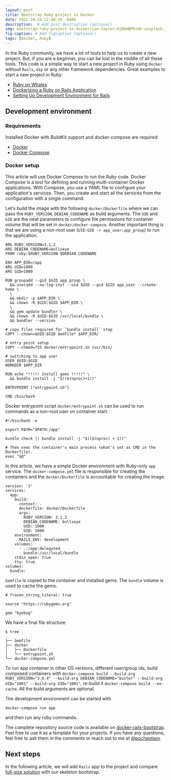 ```yaml
---
layout: post
title: Bootstrap Ruby project in Docker
date: 2022-10-24 22:49:20 -0400
description:  # Add post description (optional)
img: bootstrap-ruby-project-in-docker/ian-taylor-HjBOmBPbi9k-unsplash.jpg # Add image post (optional)
fig-caption: # Add figcaption (optional)
tags: [Docker, Ruby]
---
```

In the Ruby community, we have a lot of tools to help us to create a new project. But, if you are a beginner, you can be lost in the middle of all these tools. This code is a simple way to start a new project in Ruby using `Docker` without `Rails`, `dip` or any other framework dependencies.
Great examples to start a new project in Ruby:
 - [Ruby on Whales](https://evilmartians.com/chronicles/ruby-on-whales-docker-for-ruby-rails-development)
 - [Dockerizing a Ruby on Rails Application](https://semaphoreci.com/community/tutorials/dockerizing-a-ruby-on-rails-application)
 - [Setting Up Development Environment for Rails](https://www.akshaykhot.com/setting-up-development-environment-for-rails/)

## Development environment

### Requirements
Installed Docker with BuildKit support and docker-compose are required:
 - [Docker](https://docs.docker.com/install/)
 - [Docker Compose](https://docs.docker.com/compose/install/)

### Docker setup
This article will use Docker Compose to run the Ruby code. Docker Compose is a tool for defining and running multi-container Docker applications. With Compose, you use a YAML file to configure your application's services. Then, you create and start all the services from the configuration with a single command.

Let's build the image with the following `docker/Dockerfile` where we can pass the `RUBY_VERSION`, `DEBIAN_CODENAME` as build arguments. The `UID` and `GID` are the neat parameters to configure file permissions for container volume that will be set in `docker/docker-compose`. Another important thing is that we are using a non-root user (`UID:GID -> app_user:app_group`) to run the application.

```
ARG RUBY_VERSION=3.1.2
ARG DEBIAN_CODENAME=bullseye
FROM ruby:$RUBY_VERSION-$DEBIAN_CODENAME

ENV APP_DIR=/app
ARG UID=1000
ARG GID=1000

RUN groupadd --gid $GID app_group \
  && useradd --no-log-init --uid $UID --gid $GID app_user --create-home \
  \
  && mkdir -p $APP_DIR \
  && chown -R $UID:$GID $APP_DIR \
  \
  && gem update bundler \
  && chown -R $UID:$GID /usr/local/bundle \
  && bundler --version

# copy files required for `bundle install` step
COPY --chown=$UID:$GID Gemfile* $APP_DIR/

# entry point setup
COPY --chmod=755 docker/entrypoint.sh /usr/bin/

# switching to app user
USER $UID:$GID
WORKDIR $APP_DIR

RUN echo "!!!!! Install gems !!!!!" \
  && bundle install -j "$(($(nproc)+1))"

ENTRYPOINT ["entrypoint.sh"]

CMD /bin/bash
```

Docker entrypoint script `docker/entrypoint.sh` can be used to run commands as a non-root user on container start:
```
#!/bin/bash -e

export PATH="$PATH:/app"

bundle check || bundle install -j "$(($(nproc) + 1))"

# Then exec the container's main process (what's set as CMD in the Dockerfile).
exec "$@"
```

In this article, we have a simple Docker environment with Ruby-only `app` service. The `docker-compose.yml` file is responsible for creating the containers and the `docker/Dockerfile` is accountable for creating the image.

```
version: '3'
services:
  app:
    build:
      context: .
      dockerfile: docker/Dockerfile
      args:
        RUBY_VERSION: 3.1.2
        DEBIAN_CODENAME: bullseye
        UID: 1000
        GID: 1000
    environment:
      RAILS_ENV: development
    volumes:
      - .:/app:delegated
      - bundle:/usr/local/bundle
    stdin_open: true
    tty: true
volumes:
  bundle:
```
`Gemfile` is copied to the container and installed gems. The `bundle` volume is used to cache the gems.
```
# frozen_string_literal: true

source "https://rubygems.org"

gem "byebug"
```

We have a final file structure:
```
$ tree .
.
├── Gemfile
├── docker
│   ├── Dockerfile
│   └── entrypoint.sh
└── docker-compose.yml
```

To run app container in other OS versions, different user/group ids, build composed containers with `docker-compose build --build-arg RUBY_VERSION="3.0.4" --build-arg DEBIAN_CODENAME="buster" --build-arg UID="1001" --build-arg GID="1001"`, re-build it `docker-compose build --no-cache`. All the build arguments are optional.


The development environment can be started with
```
docker-compose run app
```
and then run any ruby commands.

The complete repository source code is available on [docker-rails-bootstrap](https://github.com/pocheptsov/pocheptsov.github.io/tree/master/source/2022/docker-rails-bootstrap). Feel free to use it as a template for your projects. If you have any questions, feel free to ask them in the comments or reach out to me at [@pocheptsov](https://twitter.com/pocheptsov).

## Next steps
In the following article, we will add `Rails` app to the project and compare [full-size solution](https://railsbytes.com/public/templates/z5OsoB) with our skeleton bootstrap.
